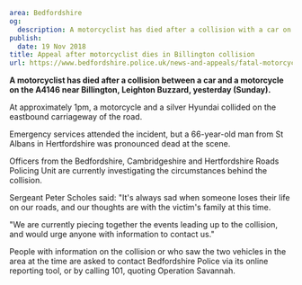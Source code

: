 ```yaml
area: Bedfordshire
og:
  description: A motorcyclist has died after a collision with a car on the A4146 near Billington, Leighton Buzzard.
publish:
  date: 19 Nov 2018
title: Appeal after motorcyclist dies in Billington collision
url: https://www.bedfordshire.police.uk/news-and-appeals/fatal-motorcyclist-appeal-nov18
```

**A motorcyclist has died after a collision between a car and a motorcycle on the A4146 near Billington, Leighton Buzzard, yesterday (Sunday).**

At approximately 1pm, a motorcycle and a silver Hyundai collided on the eastbound carriageway of the road.

Emergency services attended the incident, but a 66-year-old man from St Albans in Hertfordshire was pronounced dead at the scene.

Officers from the Bedfordshire, Cambridgeshire and Hertfordshire Roads Policing Unit are currently investigating the circumstances behind the collision.

Sergeant Peter Scholes said: "It's always sad when someone loses their life on our roads, and our thoughts are with the victim's family at this time.

"We are currently piecing together the events leading up to the collision, and would urge anyone with information to contact us."

People with information on the collision or who saw the two vehicles in the area at the time are asked to contact Bedfordshire Police via its online reporting tool, or by calling 101, quoting Operation Savannah.
